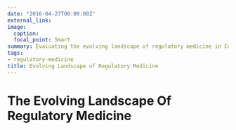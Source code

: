 ```yaml
---
date: "2016-04-27T00:00:00Z"
external_link: 
image:
  caption: 
  focal_point: Smart
summary: Evaluating the evolving landscape of regulatory medicine in Cutaneous Oncology and Dermatology
tags:
- regulatory-medicine
title: Evolving Landscape of Regulatory Medicine
---
```


# The Evolving Landscape Of Regulatory Medicine